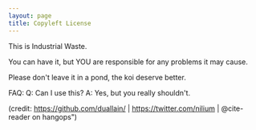 ```yaml
---
layout: page
title: Copyleft License
---
```

This is Industrial Waste.

You can have it, but YOU are responsible for any problems it may cause.

Please don't leave it in a pond, the koi deserve better.

FAQ:
Q: Can I use this?
A: Yes, but you really shouldn't.

(credit: https://github.com/duallain/ | https://twitter.com/nilium | @cite-reader on hangops") 
